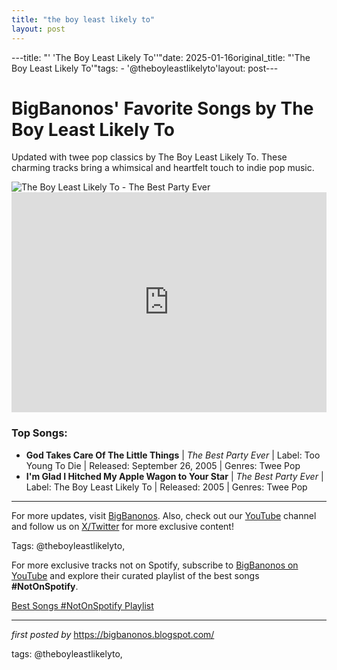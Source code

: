 ```yaml
---
title: "the boy least likely to"
layout: post
---
```

---title: "' 'The Boy Least Likely To''"date: 2025-01-16original_title: "'The Boy Least Likely To'"tags:  - '@theboyleastlikelyto'layout: post---<!-- Title of the Post --><h1>BigBanonos' Favorite Songs by The Boy Least Likely To</h1> <!-- Introductory Text --><p>Updated with twee pop classics by The Boy Least Likely To. These charming tracks bring a whimsical and heartfelt touch to indie pop music.</p> <!-- Featured Image --><div> <img src="https://i.scdn.co/image/ab67616d00001e02e6fd727369e3711858227a37" alt="The Boy Least Likely To - The Best Party Ever"></div> <!-- Spotify Playlist Embed --><div> <iframe src="https://open.spotify.com/embed/playlist/4fqkMq9CJnSKQnWDgExp02?utm_source=generator" width="100%" height="352" frameborder="0" allowfullscreen="" allow="autoplay; clipboard-write; encrypted-media; fullscreen; picture-in-picture" loading="lazy"></iframe></div> <!-- Song Information --><h3>Top Songs:</h3><ul> <li><strong>God Takes Care Of The Little Things</strong> | <em>The Best Party Ever</em> | Label: Too Young To Die | Released: September 26, 2005 | Genres: Twee Pop</li> <li><strong>I'm Glad I Hitched My Apple Wagon to Your Star</strong> | <em>The Best Party Ever</em> | Label: The Boy Least Likely To | Released: 2005 | Genres: Twee Pop</li></ul> <!-- Footer Links --><hr /><p>For more updates, visit <a href="https://bigbanonos.blogspot.com/" target="_blank">BigBanonos</a>. Also, check out our <a href="https://www.youtube.com/@BigBanonos" target="_blank">YouTube</a> channel and follow us on <a href="https://x.com/bigbanonos" target="_blank">X/Twitter</a> for more exclusive content!</p> <!-- Tags --><p>Tags: @theboyleastlikelyto,</p><!--Subscribe and Playlist Links--><div>    <p>For more exclusive tracks not on Spotify, subscribe to <a href="https://www.youtube.com/@BigBanonos" target="_blank">BigBanonos on YouTube</a> and explore their curated playlist of the best songs <strong>#NotOnSpotify</strong>.</p>    <p><a href="https://www.youtube.com/playlist?list=PLtuNtuTatqI0kFahUCbtbfenC_ET5O_tr" target="_blank">Best Songs #NotOnSpotify Playlist<br /></a></p></div><hr /><p><em>first posted by</em> <a href="https://bigbanonos.blogspot.com/" rel="noopener" target="_new">https://bigbanonos.blogspot.com/</a></p><p>tags: @theboyleastlikelyto,</p>